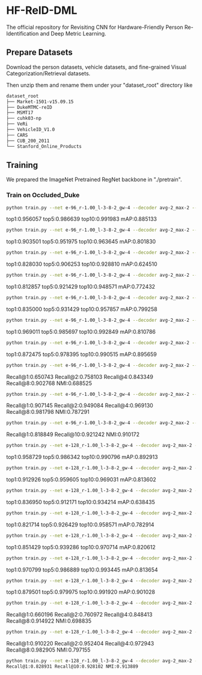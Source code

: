 # HF-ReID-DML
The official repository for Revisiting CNN for Hardware-Friendly Person Re-Identification and Deep Metric Learning.

## Prepare Datasets
Download the person datasets, vehicle datasets, and fine-grained Visual Categorization/Retrieval datasets.

Then unzip them and rename them under your "dataset_root" directory like
```bash
dataset_root
├── Market-1501-v15.09.15
├── DukeMTMC-reID
├── MSMT17
├── cuhk03-np
├── VeRi
├── VehicleID_V1.0
├── CARS
├── CUB_200_2011
└── Stanford_Online_Products
```

## Training
We prepared the ImageNet Pretrained RegNet backbone in "./pretrain".

### Train on Occluded_Duke
```bash
python train.py --net e-96_r-1.00_l-3-8-2_gw-4 --decoder avg-2_max-2 --img-height 384 --img-width 128 --batch-size 24 --lr 5.0e-2 --dataset market1501 --gpus 0 --epochs 5,75 --instance-num 4 --erasing 0.4 --triplet-weight 1.0 --dataset-root /dev/shm --ema-ratio 0.80 --ema-extra 25
```
top1:0.956057 top5:0.986639 top10:0.991983 mAP:0.885133

```bash
python train.py --net e-96_r-1.00_l-3-8-2_gw-4 --decoder avg-2_max-2 --img-height 384 --img-width 128 --batch-size 24 --lr 5.0e-2 --dataset dukemtmc --gpus 0 --epochs 5,75 --instance-num 4 --erasing 0.4 --triplet-weight 1.0 --dataset-root /dev/shm --ema-ratio 0.80 --ema-extra 25
```
top1:0.903501 top5:0.951975 top10:0.963645 mAP:0.801830

```bash
python train.py --net e-96_r-1.00_l-3-8-2_gw-4 --decoder avg-2_max-2 --img-height 384 --img-width 128 --batch-size 32 --lr 5.0e-2 --dataset msmt17 --gpus 0 --epochs 5,75 --instance-num 4 --erasing 0.4 --triplet-weight 1.0 --dataset-root /dev/shm --ema-ratio 0.80 --ema-extra 25
```
top1:0.828030 top5:0.906253 top10:0.928810 mAP:0.624510

```bash
python train.py --net e-96_r-1.00_l-3-8-2_gw-4 --decoder avg-2_max-2 --img-height 384 --img-width 128 --batch-size 32 --lr 1.0e-1 --dataset npdetected --gpus 0 --epochs 5,185 --instance-num 4 --erasing 0.4 --triplet-weight 1.0 --dataset-root /dev/shm --ema-ratio 0.80 --ema-extra 25
```
top1:0.812857 top5:0.921429 top10:0.948571 mAP:0.772432

```bash
python train.py --net e-96_r-1.00_l-3-8-2_gw-4 --decoder avg-2_max-2 --img-height 384 --img-width 128 --batch-size 32 --lr 1.0e-1 --dataset nplabeled --gpus 0 --epochs 5,185 --instance-num 4 --erasing 0.4 --triplet-weight 1.0 --dataset-root /dev/shm --ema-ratio 0.80 --ema-extra 25
```
top1:0.835000 top5:0.931429 top10:0.957857 mAP:0.799258

```bash
python train.py --net e-96_r-1.00_l-3-8-2_gw-4 --decoder avg-2_max-2 --img-height 256 --img-width 256 --batch-size 32 --lr 5.0e-2 --dataset veri776 --gpus 0 --epochs 5,75 --instance-num 4 --erasing 0.4 --triplet-weight 1.0 --dataset-root /dev/shm --ema-ratio 0.80 --ema-extra 25
```
top1:0.969011 top5:0.985697 top10:0.992849 mAP:0.810786

```bash
python train.py --net e-96_r-1.00_l-3-8-2_gw-4 --decoder avg-2_max-2 --img-height 256 --img-width 256 --batch-size 256 --lr 2.0e-1 --dataset vehicleid --gpus 0 --epochs 5,75 --instance-num 4 --erasing 0.4 --triplet-weight 1.0 --dataset-root /dev/shm --ema-ratio 0.80 --ema-extra 25
```
top1:0.872475 top5:0.978395 top10:0.990515 mAP:0.895659

```bash
python train.py --net e-96_r-1.00_l-3-8-2_gw-4 --decoder avg-2_max-2 --img-height 224 --img-width 224 --batch-size 24 --lr 2.0e-3 --dataset cub200 --gpus 0 --epochs 5,55 --instance-num 6 --erasing 0.2 --triplet-weight 1.0 --dataset-root /dev/shm --ema-ratio 0.80 --ema-extra 25
```
Recall@1:0.650743 Recall@2:0.758103 Recall@4:0.843349 Recall@8:0.902768 NMI:0.688525

```bash
python train.py --net e-96_r-1.00_l-3-8-2_gw-4 --decoder avg-2_max-2 --img-height 224 --img-width 224 --batch-size 24 --lr 1.0e-2 --dataset car196 --gpus 0 --epochs 5,55 --instance-num 6 --erasing 0.2 --triplet-weight 1.0 --dataset-root /dev/shm --ema-ratio 0.80 --ema-extra 25
```
Recall@1:0.907145 Recall@2:0.949084 Recall@4:0.969130 Recall@8:0.981798 NMI:0.787291

```bash
python train.py --net e-96_r-1.00_l-3-8-2_gw-4 --decoder avg-2_max-2 --img-height 224 --img-width 224 --batch-size 128 --lr 1.0e-1 --dataset sop --gpus 0 --epochs 5,75 --instance-num 4 --erasing 0.4 --triplet-weight 1.0 --dataset-root /dev/shm --ema-ratio 0.80 --ema-extra 25
```
Recall@1:0.818849 Recall@10:0.921242 NMI:0.910172


```bash
python train.py --net e-128_r-1.00_l-3-8-2_gw-4 --decoder avg-2_max-2 --img-height 384 --img-width 128 --batch-size 24 --lr 5.0e-2 --dataset market1501 --gpus 0 --epochs 5,75 --instance-num 4 --erasing 0.4 --triplet-weight 1.0 --dataset-root /dev/shm --ema-ratio 0.80 --ema-extra 25
```
top1:0.958729 top5:0.986342 top10:0.990796 mAP:0.892913

```bash
python train.py --net e-128_r-1.00_l-3-8-2_gw-4 --decoder avg-2_max-2 --img-height 384 --img-width 128 --batch-size 24 --lr 5.0e-2 --dataset dukemtmc --gpus 0 --epochs 5,75 --instance-num 4 --erasing 0.4 --triplet-weight 1.0 --dataset-root /dev/shm --ema-ratio 0.80 --ema-extra 25
```
top1:0.912926 top5:0.959605 top10:0.969031 mAP:0.813602

```bash
python train.py --net e-128_r-1.00_l-3-8-2_gw-4 --decoder avg-2_max-2 --img-height 384 --img-width 128 --batch-size 32 --lr 5.0e-2 --dataset msmt17 --gpus 0 --epochs 5,75 --instance-num 4 --erasing 0.4 --triplet-weight 1.0 --dataset-root /dev/shm --ema-ratio 0.80 --ema-extra 25
```
top1:0.836950 top5:0.912171 top10:0.934214 mAP:0.638435

```bash
python train.py --net e-128_r-1.00_l-3-8-2_gw-4 --decoder avg-2_max-2 --img-height 384 --img-width 128 --batch-size 32 --lr 1.0e-1 --dataset npdetected --gpus 0 --epochs 5,185 --instance-num 4 --erasing 0.4 --triplet-weight 1.0 --dataset-root /dev/shm --ema-ratio 0.80 --ema-extra 25
```
top1:0.821714 top5:0.926429 top10:0.958571 mAP:0.782914

```bash
python train.py --net e-128_r-1.00_l-3-8-2_gw-4 --decoder avg-2_max-2 --img-height 384 --img-width 128 --batch-size 32 --lr 1.0e-1 --dataset nplabeled --gpus 0 --epochs 5,185 --instance-num 4 --erasing 0.4 --triplet-weight 1.0 --dataset-root /dev/shm --ema-ratio 0.80 --ema-extra 25
```
top1:0.851429 top5:0.939286 top10:0.970714 mAP:0.820612

```bash
python train.py --net e-128_r-1.00_l-3-8-2_gw-4 --decoder avg-2_max-2 --img-height 256 --img-width 256 --batch-size 32 --lr 5.0e-2 --dataset veri776 --gpus 5 --epochs 5,75 --instance-num 4 --erasing 0.4 --triplet-weight 1.0 --dataset-root /dev/shm --ema-ratio 0.80 --ema-extra 25
```
top1:0.970799 top5:0.986889 top10:0.993445 mAP:0.813654

```bash
python train.py --net e-128_r-1.00_l-3-8-2_gw-4 --decoder avg-2_max-2 --img-height 256 --img-width 256 --batch-size 256 --lr 2.0e-1 --dataset vehicleid --gpus 0 --epochs 5,75 --instance-num 4 --erasing 0.4 --triplet-weight 1.0 --dataset-root /dev/shm --ema-ratio 0.80 --ema-extra 25
```
top1:0.879501 top5:0.979975 top10:0.991920 mAP:0.901028

```bash
python train.py --net e-128_r-1.00_l-3-8-2_gw-4 --decoder avg-2_max-2 --img-height 224 --img-width 224 --batch-size 24 --lr 2.0e-3 --dataset cub200 --gpus 0 --epochs 5,55 --instance-num 6 --erasing 0.2 --triplet-weight 1.0 --dataset-root /dev/shm --ema-ratio 0.80 --ema-extra 25
```
Recall@1:0.660196 Recall@2:0.760972 Recall@4:0.848413 Recall@8:0.914922 NMI:0.698835

```bash
python train.py --net e-128_r-1.00_l-3-8-2_gw-4 --decoder avg-2_max-2 --img-height 224 --img-width 224 --batch-size 24 --lr 1.0e-2 --dataset car196 --gpus 0 --epochs 5,55 --instance-num 6 --erasing 0.2 --triplet-weight 1.0 --dataset-root /dev/shm --ema-ratio 0.80 --ema-extra 25
```
Recall@1:0.910220 Recall@2:0.952404 Recall@4:0.972943 Recall@8:0.982905 NMI:0.797155

```bash
python train.py --net e-128_r-1.00_l-3-8-2_gw-4 --decoder avg-2_max-2 --img-height 224 --img-width 224 --batch-size 128 --lr 1.0e-1 --dataset sop --gpus 0 --epochs 5,75 --instance-num 4 --erasing 0.4 --triplet-weight 1.0 --dataset-root /dev/shm --ema-ratio 0.80 --ema-extra 25
Recall@1:0.828931 Recall@10:0.928102 NMI:0.913889
```
